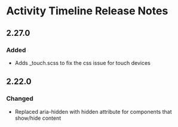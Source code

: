 <!-- Release notes authoring guidelines: http://keepachangelog.com/ -->

# Activity Timeline Release Notes

<!-- ## [Unreleased] -->

## 2.27.0
### Added
- Adds _touch.scss to fix the css issue for touch devices

## 2.22.0
### Changed
- Replaced aria-hidden with hidden attribute for components that show/hide content

<!-- ## [VERSION] -->
